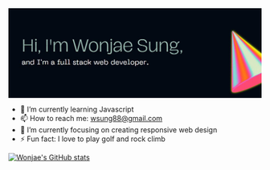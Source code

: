<img width="1000px" src="Banner.JPG" align="center" alt="GitHub Banner" />


- 🌱 I’m currently learning Javascript
- 📫 How to reach me: wsung88@gmail.com
- 🎯 I’m currently focusing on creating responsive web design
- ⚡ Fun fact: I love to play golf and rock climb

[![Wonjae's GitHub stats](https://github-readme-stats.vercel.app/api?username=WonjaeSung)](https://github.com/WonjaeSung/github-readme-stats)


<!--
**WonjaeSung/WonjaeSung** is a ✨ _special_ ✨ repository because its `README.md` (this file) appears on your GitHub profile.

Here are some ideas to get you started:

- 🔭 I’m currently working on ...
- 🌱 I’m currently learning ...
- 👯 I’m looking to collaborate on ...
- 🤔 I’m looking for help with ...
- 💬 Ask me about ...
- 📫 How to reach me: ...
- 😄 Pronouns: ...
- ⚡ Fun fact: ...
-->
